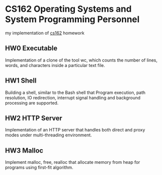 # CS162 Operating Systems and System Programming Personnel
my implementation of [cs162](https://cs162.eecs.berkeley.edu/) homework

## HW0 Executable
Implementation of a clone of the tool wc, which counts the number of lines, words, and characters inside a particular text file.

## HW1 Shell
Building a shell, similar to the Bash shell that Program execution, path resolution, IO redirection, interrupt signal handling and background processing are supported.

## HW2 HTTP Server
Implementation of an HTTP server that handles both direct and proxy modes under multi-threading environment.

## HW3 Malloc
Implement malloc, free, realloc that allocate memory from heap for programs using first-fit algorithm.

